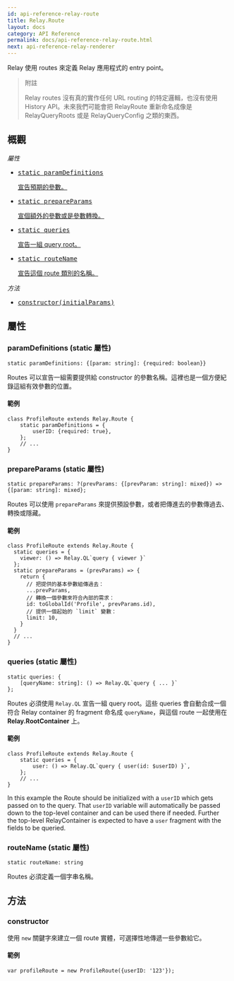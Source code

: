 ```yaml
---
id: api-reference-relay-route
title: Relay.Route
layout: docs
category: API Reference
permalink: docs/api-reference-relay-route.html
next: api-reference-relay-renderer
---
```


Relay 使用 routes 來定義 Relay 應用程式的 entry point。

> 附註
>
> Relay routes 沒有真的實作任何 URL routing 的特定邏輯，也沒有使用 History API。未來我們可能會把 RelayRoute 重新命名成像是 RelayQueryRoots 或是 RelayQueryConfig 之類的東西。


## 概觀

*屬性*

<ul class="apiIndex">
  <li>
    <a href="#paramdefinitions-static-property">
      <pre>static paramDefinitions</pre>
      宣告預期的參數。
    </a>
  </li>
  <li>
    <a href="#prepareparams-static-property">
      <pre>static prepareParams</pre>
      宣個額外的參數或是參數轉換。
    </a>
  </li>
  <li>
    <a href="#queries-static-property">
      <pre>static queries</pre>
      宣告一組 query root。
    </a>
  </li>
  <li>
    <a href="#routename-static-property">
      <pre>static routeName</pre>
      宣告這個 route 類別的名稱。
    </a>
  </li>
</ul>

*方法*

<ul class="apiIndex">
	<li>
		<a href="#constructor">
			<pre>constructor(initialParams)</pre>
		</a>
	</li>
</ul>

## 屬性

### paramDefinitions (static 屬性)

```
static paramDefinitions: {[param: string]: {required: boolean}}
```

Routes 可以宣告一組需要提供給 constructor 的參數名稱。這裡也是一個方便紀錄這組有效參數的位置。

#### 範例

```
class ProfileRoute extends Relay.Route {
	static paramDefinitions = {
		userID: {required: true},
	};
	// ...
}
```

### prepareParams (static 屬性)

```
static prepareParams: ?(prevParams: {[prevParam: string]: mixed}) => {[param: string]: mixed};
```

Routes 可以使用 `prepareParams` 來提供預設參數，或者把傳進去的參數傳過去、轉換或隱藏。

#### 範例

```
class ProfileRoute extends Relay.Route {
  static queries = {
    viewer: () => Relay.QL`query { viewer }`
  };
  static prepareParams = (prevParams) => {
    return {
      // 把提供的基本參數組傳過去：
      ...prevParams,
      // 轉換一個參數來符合內部的需求：
      id: toGlobalId('Profile', prevParams.id),
      // 提供一個起始的 `limit` 變數：
      limit: 10,
    }
  }
  // ...
}
```

### queries (static 屬性)

```
static queries: {
	[queryName: string]: () => Relay.QL`query { ... }`
};
```

Routes 必須使用 `Relay.QL` 宣告一組 query root。這些 queries 會自動合成一個符合 Relay container 的 fragment 命名成 `queryName`，與這個 route 一起使用在 **Relay.RootContainer** 上。

#### 範例

```
class ProfileRoute extends Relay.Route {
	static queries = {
		user: () => Relay.QL`query { user(id: $userID) }`,
	};
	// ...
}
```
In this example the Route should be initialized with a `userID` which gets passed on to the query. That `userID` variable will automatically be passed down to the top-level container and can be used there if needed. Further the top-level RelayContainer is expected to have a `user` fragment with the fields to be queried.

### routeName (static 屬性)

```
static routeName: string
```

Routes 必須定義一個字串名稱。

## 方法

### constructor

使用 `new` 關鍵字來建立一個 route 實體，可選擇性地傳遞一些參數給它。

#### 範例

```
var profileRoute = new ProfileRoute({userID: '123'});
```
